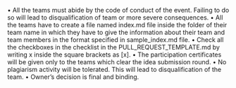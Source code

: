 •	All the teams must abide by the code of conduct of the event. Failing to do so will lead to disqualification of team or more severe consequences.
•	All the teams have to create a file named index.md file inside the folder of their team name in which they have to give the information about their team and team members in the format specified in sample_index.md file.
•	Check all the checkboxes in the checklist in the PULL_REQUEST_TEMPLATE.md by writing x inside the square brackets as [x].
•	The participation certificates will be given only to the teams which clear the idea submission round.
•	No plagiarism activity will be tolerated. This will lead to disqualification of the team.
•	Owner’s decision is final and binding.
